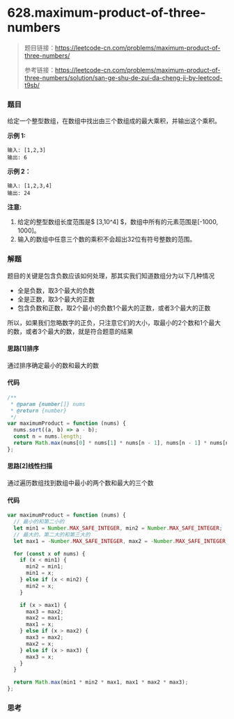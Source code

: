 # 628.maximum-product-of-three-numbers

> 题目链接：https://leetcode-cn.com/problems/maximum-product-of-three-numbers/
>
> 参考链接：https://leetcode-cn.com/problems/maximum-product-of-three-numbers/solution/san-ge-shu-de-zui-da-cheng-ji-by-leetcod-t9sb/
>

### 题目

给定一个整型数组，在数组中找出由三个数组成的最大乘积，并输出这个乘积。

**示例 1:**

```
输入: [1,2,3]
输出: 6
```

**示例 2：**

```
输入: [1,2,3,4]
输出: 24
```

**注意:**

1. 给定的整型数组长度范围是$ [3,10^4] $，数组中所有的元素范围是[-1000, 1000]。
2. 输入的数组中任意三个数的乘积不会超出32位有符号整数的范围。



### 解题

题目的关键是包含负数应该如何处理，那其实我们知道数组分为以下几种情况

* 全是负数，取3个最大的负数
* 全是正数，取3个最大的正数
* 包含负数和正数，取2个最小的负数1个最大的正数，或者3个最大的正数

所以，如果我们忽略数字的正负，只注意它们的大小，取最小的2个数和1个最大的数，或者3个最大的数，就是符合题意的结果

#### 思路[1]排序

通过排序确定最小的数和最大的数

#### 代码

```javascript
/**
 * @param {number[]} nums
 * @return {number}
 */
var maximumProduct = function (nums) {
  nums.sort((a, b) => a - b);
  const n = nums.length;
  return Math.max(nums[0] * nums[1] * nums[n - 1], nums[n - 1] * nums[n - 2] * nums[n - 3]);
};
```

#### 思路[2]线性扫描

通过遍历数组找到数组中最小的两个数和最大的三个数

#### 代码

```javascript
var maximumProduct = function (nums) {
  // 最小的和第二小的
  let min1 = Number.MAX_SAFE_INTEGER, min2 = Number.MAX_SAFE_INTEGER;
  // 最大的、第二大的和第三大的
  let max1 = -Number.MAX_SAFE_INTEGER, max2 = -Number.MAX_SAFE_INTEGER, max3 = -Number.MAX_SAFE_INTEGER;

  for (const x of nums) {
    if (x < min1) {
      min2 = min1;
      min1 = x;
    } else if (x < min2) {
      min2 = x;
    }

    if (x > max1) {
      max3 = max2;
      max2 = max1;
      max1 = x;
    } else if (x > max2) {
      max3 = max2;
      max2 = x;
    } else if (x > max3) {
      max3 = x;
    }
  }

  return Math.max(min1 * min2 * max1, max1 * max2 * max3);
};
```



### 思考

